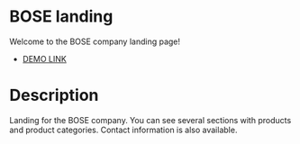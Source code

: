# BOSE landing
Welcome to the BOSE company landing page!
 - [DEMO LINK](https://DaveBeetle.github.io/bose-landing/)

# Description
Landing for the BOSE company. You can see several sections with products and product categories. Contact information is also available.
